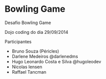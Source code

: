 Bowling Game
============


Desafio Bowling Game

Dojo coding do dia 29/09/2014

Participantes
 - Bruno Souza (Péricles)
 - Darlene Medeiros @darlenedms
 - Hugo Leonardo Costa e Silva @hugoleodev
 - Nicolas Iensen
 - Raffael Tancman
  
